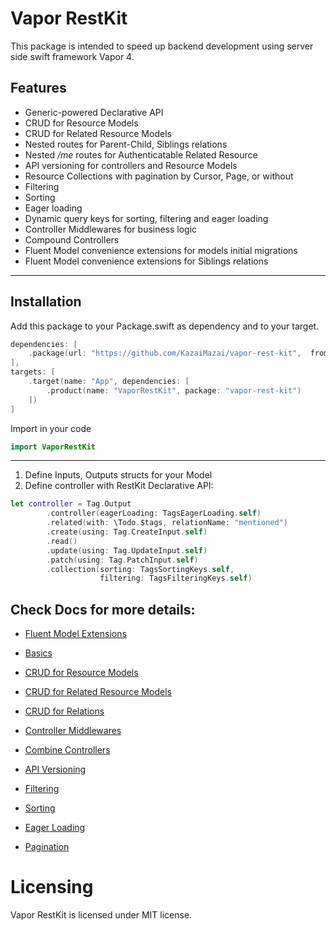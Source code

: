 # Vapor RestKit

This package is intended to speed up backend development using server side swift framework Vapor 4.

## Features
- Generic-powered Declarative API 
- CRUD for Resource Models 
- CRUD for Related Resource Models 
- Nested routes for Parent-Child, Siblings relations
- Nested */me* routes for Authenticatable Related Resource
- API versioning for controllers and Resource Models 
- Resource Collections with pagination by Cursor, Page, or without 
- Filtering 
- Sorting
- Eager loading
- Dynamic query keys for sorting, filtering and eager loading
- Controller Middlewares for business logic
- Compound Controllers
- Fluent Model convenience extensions for models initial migrations
- Fluent Model convenience extensions for Siblings relations
____________

## Installation

Add this package to your Package.swift as dependency and to your target.

```swift
dependencies: [
    .package(url: "https://github.com/KazaiMazai/vapor-rest-kit",  from: "1.0.0-beta.1.2")
],
targets: [
    .target(name: "App", dependencies: [
        .product(name: "VaporRestKit", package: "vapor-rest-kit")
    ])
]

```

Import in your code

```swift
import VaporRestKit
```

____________


1. Define Inputs, Outputs structs for your Model
2. Define controller with RestKit Declarative API:

```swift
let controller = Tag.Output
        .controller(eagerLoading: TagsEagerLoading.self)
        .related(with: \Todo.$tags, relationName: "mentioned")
        .create(using: Tag.CreateInput.self)
        .read()
        .update(using: Tag.UpdateInput.self)
        .patch(using: Tag.PatchInput.self)
        .collection(sorting: TagsSortingKeys.self,
                    filtering: TagsFilteringKeys.self)

```
 
## Check Docs for more details:

- [Fluent Model Extensions](Docs/Fluent-Model-Convenience-Extensions.md)

- [Basics](Docs/Basics.md)

- [CRUD for Resource Models](Docs/CRUD-for-Resource-Models.md)

- [CRUD for Related Resource Models](Docs/CRUD-Related-Resource-Models.md)

- [CRUD for Relations](Docs/CRUD-for-Relations.md)

- [Controller Middlewares](Docs/Controller-Middlewares.md)

- [Combine Controllers](Docs/Combine-Controllers.md)

- [API Versioning](Docs/API-Versioning.md)

- [Filtering](Docs/Filtering.md)

- [Sorting](Docs/Sorting.md)

- [Eager Loading](Docs/Eager-Loading.md)

- [Pagination](Docs/Pagination.md)
 
# Licensing

Vapor RestKit is licensed under MIT license.

